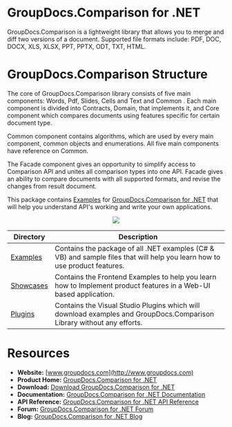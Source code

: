 # GroupDocs.Comparison for .NET

GroupDocs.Comparison is a lightweight library that allows you to merge and diff two versions of a document. Supported file formats include: PDF, DOC, DOCX, XLS, XLSX, PPT, PPTX, ODT, TXT, HTML.

# GroupDocs.Comparison Structure

The core of GroupDocs.Comparison library consists of five main components: Words, Pdf, Slides, Cells and Text and Common . Each main component is divided into Contracts, Domain, that implements it, and Core component which compares documents using features specific for certain document type.

Common component contains algorithms, which are used by every main component, common objects and enumerations. All five main components have reference on Common.

The Facade component gives an opportunity to simplify access to Comparison API and unites all comparison types into one API. Facade gives an ability to compare documents with all supported formats, and revise the changes from result document.

This package contains [Examples](https://github.com/groupdocsComparison/GroupDocs_Comparison_NET/tree/master/Examples) for [GroupDocs.Comparison for .NET](#) that will help you understand API's working and write your own applications.

<p align="center">

  <a title="Download complete GroupDocs.Comparison for .NET source code" href="https://github.com/groupdocsComparison/GroupDocs_Comparison_NET/archive/master.zip">
	<img src="https://raw.github.com/AsposeExamples/java-examples-dashboard/master/images/downloadZip-Button-Large.png" />
  </a>
</p>

Directory | Description
--------- | -----------
[Examples](https://github.com/groupdocsComparison/GroupDocs_Comparison_NET/tree/master/Examples)  | Contains the package of all .NET examples (C# & VB) and sample files that will help you learn how to use product features.
[Showcases](https://github.com/groupdocs-comparison/GroupDocs.Comparison-for-.NET/tree/master/Showcases)  | Contains the Frontend Examples to help you learn how to Implement product features in a Web-UI based application.
[Plugins](https://github.com/groupdocs-comparison/GroupDocs.Comparison-for-.NET/tree/master/Plugins)  | Contains the Visual Studio Plugins which will download examples and GroupDocs.Comparison Library without any efforts.

# Resources

+ **Website:** [www.groupdocs.com](http://www.groupdocs.com)
+ **Product Home:** [GroupDocs.Comparison for .NET](https://www.groupdocs.com/products/comparison/net)
+ **Download:** [Download GroupDocs.Comparison for .NET](https://downloads.groupdocs.com/comparison/net)
+ **Documentation:** [GroupDocs.Comparison for .NET Documentation](https://docs.groupdocs.com/display/comparisonnet/Home)
+ **API Reference:** [GroupDocs.Comparison for .NET API Reference](https://apireference.groupdocs.com/net/comparison)
+ **Forum:** [GroupDocs.Comparison for .NET Forum](http://groupdocs.com/Community/forums/groupdocs.Comparison-product-family/7/showforum.aspx)
+ **Blog:** [GroupDocs.Comparison for .NET Blog](https://blog.groupdocs.com/category/groupdocs-comparison-product-family/)


